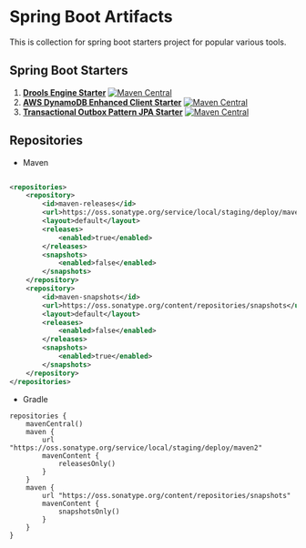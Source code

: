 # Spring Boot Artifacts

This is collection for spring boot starters project for popular various tools.

## Spring Boot Starters

1. **[Drools Engine Starter](drools-engine-starter/README.md)**  [![Maven Central](https://maven-badges.herokuapp.com/maven-central/io.github.bhuwanupadhyay/drools-engine-starter/badge.svg?style=flat)](https://github.com/bhuwanupadhyay/spring-boot-artifacts/drools-engine-starter)
2. **[AWS DynamoDB Enhanced Client Starter](aws-dynamodb-enhanced-client-repository-starter/README.md)**  [![Maven Central](https://maven-badges.herokuapp.com/maven-central/io.github.bhuwanupadhyay/aws-sdkv2-dynamodb-boot-starter/badge.svg?style=flat)](https://github.com/bhuwanupadhyay/spring-boot-artifacts/aws-sdkv2-dynamodb-boot-starter)
3. **[Transactional Outbox Pattern JPA Starter](transactional-outbox-pattern-jpa-starter)**  [![Maven Central](https://maven-badges.herokuapp.com/maven-central/io.github.bhuwanupadhyay/transactional-outbox-pattern-jpa-starter/badge.svg?style=flat)](https://github.com/bhuwanupadhyay/spring-boot-artifacts/aws-sdkv2-dynamodb-boot-starter)

## Repositories

- Maven

```xml

<repositories>
    <repository>
        <id>maven-releases</id>
        <url>https://oss.sonatype.org/service/local/staging/deploy/maven2</url>
        <layout>default</layout>
        <releases>
            <enabled>true</enabled>
        </releases>
        <snapshots>
            <enabled>false</enabled>
        </snapshots>
    </repository>
    <repository>
        <id>maven-snapshots</id>
        <url>https://oss.sonatype.org/content/repositories/snapshots</url>
        <layout>default</layout>
        <releases>
            <enabled>false</enabled>
        </releases>
        <snapshots>
            <enabled>true</enabled>
        </snapshots>
    </repository>
</repositories>
```

- Gradle

```
repositories {
    mavenCentral()
    maven {
        url "https://oss.sonatype.org/service/local/staging/deploy/maven2"
        mavenContent {
            releasesOnly()
        }
    }
    maven {
        url "https://oss.sonatype.org/content/repositories/snapshots"
        mavenContent {
            snapshotsOnly()
        }
    }
}
```
